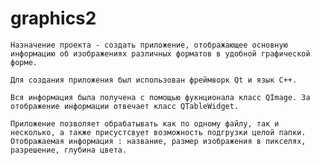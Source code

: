 # graphics2


    Назначение проекта - создать приложение, отображающее основную информацию об изображениях различных форматов в удобной графической форме.

    Для создания приложения был использован фреймворк Qt и язык C++.

    Вся информация была получена с помощью фукнционала класс QImage. За отображение информации отвечает класс QTableWidget.

    Приложение позволяет обрабатывать как по одному файлу, так и несколько, а также присустсвует возможность подгрузки целой папки. Отображаемая информация : название, размер изображения в пикселях, разрешение, глубина цвета.
